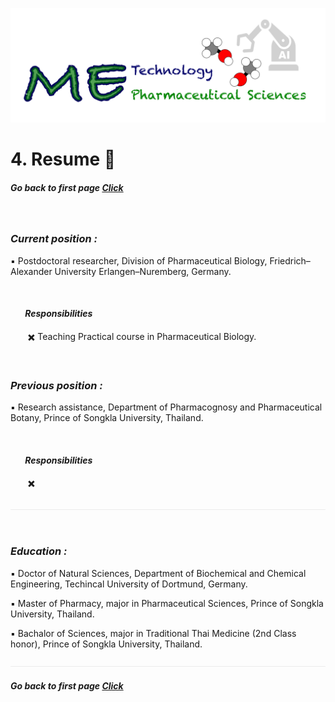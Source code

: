 ![](/images/cv-header.png)


# 4. Resume :memo:


##### Go back to first page [Click](/online_cv/README.md)

&nbsp;&nbsp;


### *Current position :*


:black_small_square: Postdoctoral researcher, Division of Pharmaceutical Biology, Friedrich–Alexander University Erlangen–Nuremberg, Germany.

&nbsp;

#### &nbsp;&nbsp;&nbsp;&nbsp;&nbsp;&nbsp;  *Responsibilities*


&nbsp;&nbsp;&nbsp;&nbsp;&nbsp;&nbsp; :heavy_multiplication_x: Teaching Practical course in Pharmaceutical Biology.

&nbsp;


### *Previous position :*


:black_small_square: Research assistance, Department of Pharmacognosy and Pharmaceutical Botany, Prince of Songkla University, Thailand.

&nbsp;

#### &nbsp;&nbsp;&nbsp;&nbsp;&nbsp;&nbsp;  *Responsibilities*


&nbsp;&nbsp;&nbsp;&nbsp;&nbsp;&nbsp; :heavy_multiplication_x:

![](/images/line04.png)

&nbsp;&nbsp;

### *Education :*

:black_small_square: Doctor of Natural Sciences, Department of Biochemical and Chemical Engineering, Techincal University of Dortmund, Germany.


:black_small_square: Master of Pharmacy, major in Pharmaceutical Sciences, Prince of Songkla University, Thailand.


:black_small_square: Bachalor of Sciences, major in Traditional Thai Medicine (2nd Class honor), Prince of Songkla University, Thailand.


![](/images/line04.png)


##### Go back to first page [Click](/online_cv/README.md)
